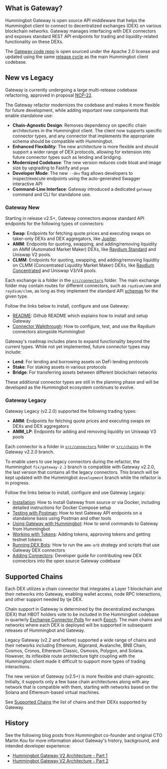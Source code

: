 ## What is Gateway?

Hummingbot Gateway is open source API middleware that helps the Hummingbot client to connect to decentralized exchanges (DEX) on various blockchain networks. Gateway manages interfacing with DEX connectors and exposes standard REST API endpoints for trading and liquidity-related functionality on these DEXs.

The [Gateway code repo](https://github.com/hummingbot/gateway) is open sourced under the Apache 2.0 license and updated using the same [release cycle](/release-notes) as the main Hummingbot client codebase.

## New vs Legacy

Gateway is currently undergoing a large multi-release codebase refactoring, approved in proposal [NCP-22](https://snapshot.box/#/s:hbot-ncp.eth/proposal/0x5cc3540ee219787d5c842bc1ccdb11aab46203bb7f0be658b6b40858501a8e4c).

The Gateway refactor modernizes the codebase and makes it more flexible for future development, while adding important new components that enable standalone use:

* **Chain-Agnostic Design**: Removes dependency on specific chain architectures in the Hummingbot client. The client now supports specific connector types, and any connector that implements the appropriate schema should be compatible with Hummingbot.
* **Enhanced Flexibility**: The new architecture is more flexible and should support a wider range of DEX protocols, allowing for extension into future connector types such as lending and bridging.
* **Modernized Codebase**: The new version reduces code bloat and image size by upgrading to Fastify and `pnpm`
* **Developer Mode**: The new `--dev` flag allows developers to inspect/execute endpoints using the auto-generated Swagger interactive API
* **Command-Line Interface**: Gateway introduced a dedicated `gateway` command and CLI for standalone use.

### Gateway New

Starting in release v2.5+, Gateway connectors expose standard API endpoints for the following types of connectors:

- **Swap**: Endpoints for fetching quote prices and executing swaps on taker-only DEXs and DEX aggregators, like [Jupiter](https://jup.ag/).
- **AMM**: Endpoints for quoting, swapping, and adding/removing liquidity on AMM (Automated Market Maker) DEXs, like [Raydium Standard](https://raydium.io/liquidity-pools/?tab=standard) and Uniswap V2 pools.
- **CLMM**: Endpoints for quoting, swapping, and adding/removing liquidity on CLMM (Concentrated Liquidity Market Maker) DEXs, like [Raydium Concentrated](https://raydium.io/liquidity-pools/?tab=concentrated) and Uniswap V3/V4 pools.

Each exchange is a folder in the [`src/connectors`](https://github.com/hummingbot/gateway/tree/core-2.5/src/connectors) folder. The main exchange folder may contain routes for different connectors, such as `raydium/amm` and `raydium/clmm`, as long as they implement the standard API [schemas](schemas.md) for the given type.

Follow the links below to install, configure and use Gateway:

- [README](https://github.com/hummingbot/gateway/tree/core-2.5): Github README which explains how to install and setup Gateway
- [Connector Walkthrough](walkthrough.md): How to configure, test, and use the Raydium connectors alongside Hummingbot

Gateway's roadmap includes plans to expand functionality beyond the current types. While not yet implemented, future connector types may include:

- **Lend**: For lending and borrowing assets on DeFi lending protocols
- **Stake**: For staking assets in various protocols
- **Bridge**: For transferring assets between different blockchain networks

These additional connector types are still in the planning phase and will be developed as the Hummingbot ecosystem continues to evolve.

### Gateway Legacy

Gateway Legacy (v2.2.0) supported the following trading types:

- **AMM**: Endpoints for fetching quote prices and executing swaps on DEXs and DEX aggregators
- **AMM_LP**: Endpoints for adding and removing liquidity on Uniswap V3 pools

Each connector is a folder in [`src/connectors`](https://github.com/hummingbot/gateway/tree/v2.2.0/src/connectors) folder or [`src/chains`](https://github.com/hummingbot/gateway/tree/v2.2.0/src/chains) in the Gateway v2.2.0 branch.

To enable users to use legacy connectors during the refactor, the Hummingbot `fix/gateway-2.2` branch is compatible with Gateway v2.2.0, the last version that contains all the legacy connectors. This branch will be kept updated with the Hummingbot `development` branch while the refactor is in progress.

Follow the links below to install, configure and use Gateway Legacy:

- [Installation](legacy/installation.md): How to install Gateway from source or via Docker, including detailed instructions for Docker Compose setup
- [Testing with Postman](legacy/testing/index.md): How to test Gateway API endpoints on a standalone basis using Postman and other tools
- [Using Gateway with Hummingbot](legacy/setup.md): How to send commands to Gateway from Hummingbot
- [Working with Tokens](legacy/tokens/index.md): Adding tokens, approving tokens and getting testnet tokens
- [Running DEX Bots](legacy/running-dex-bots.md): How to run the `amm-arb` strategy and scripts that use Gateway DEX connectors
- [Adding Connectors](legacy/adding-dex-connectors.md): Developer guide for contributing new DEX connectors into the open source Gateway codebase

## Supported Chains

Each DEX utilizes a chain connector that integrates a Layer 1 blockchain and their networks into Gateway, enabling wallet access, node RPC interactions, and other support needed by tje DEX.

Chain support in Gateway is determined by the decentralized exchanges (DEX) that HBOT holders vote to be included in the Hummingbot codebase in quarterly [Exchange Connector Polls](/governance/polls) for each [Epoch](/governance/epochs). The main chains and networks where each DEX is deployed will be supported in subsequent releases of Hummingbot and Gateway.

Legacy Gateway (v2.2 and before) supported a wide range of chains and their networks including Ethereum, Algorand, Avalanche, BNB Chain, Cosmos, Cronos, Ethereum Classic, Osmosis, Polygon, and Solana. However, its inflexible route architecture tight coupling with the Hummingbot client made it difficult to support more types of trading interactions.

The new version of Gateway (v2.5+) is more flexible and chain-agnostic. Initially, it supports only a few base chain architectures along with any network that is compatible with them, starting with networks based on the Solana and Ethereum-based virtual machines.

See [Supported Chains](chains/index.md) the list of chains and their DEXs supported by Gateway.

## History

See the following blog posts from Hummingbot co-founder and original CTO Martin Kou for more information about Gateway's history, background, and intended developer experience:

* [Hummingbot Gateway V2 Architecture - Part 1](/blog/hummingbot-gateway-architecture---part-1/)
* [Hummingbot Gateway V2 Architecture - Part 2](/blog/hummingbot-gateway-architecture---part-2/)
